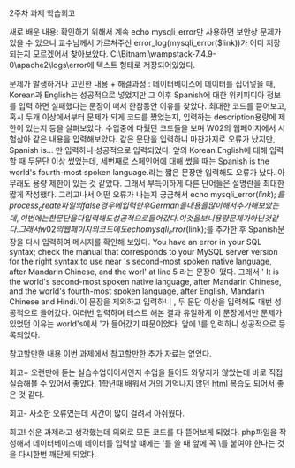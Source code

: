 2주차 과제 학습회고

새로 배운 내용: 확인하기 위해서 계속 echo mysqli_error만 사용하면 보안상 문제가 있을 수 있으니 교수님께서 가르쳐주신 error_log(mysqli_error($link))가 어디 저장되는지 모르겠어서 찾아보았다. C:\Bitnami\wampstack-7.4.9-0\apache2\logs\error에 텍스트 형태로 저장되어있었다.

문제가 발생하거나 고민한 내용 + 해결과정 : 데이터베이스에 데이터를 집어넣을 때, Korean과 English는 성공적으로 넣었지만 그 이후 Spanish에 대한 위키피디아 정보를 입력 하면 실패했다는 문장이 떠서 한참동안 이유를 찾았다. 최대한 코드를 뜯어보고, 혹시 두개 이상에서부터 문제가 되게 코드를 짰었는지, 입력하는 description용량에 제한이 있는지 등을 살펴보았다. 수업중에 다뤘던 코드들을 보며 W02의 웹페이지에서 시험삼아 같은 내용을 입력해보았다. 같은 문단을 입력하니 마찬가지로 오류가 났지만, Spanish is... 만 입력하니 성공적으로 입력되었다. 앞의 Korean English에 대해 입력할 때 두문단 이상 썼었는데, 세번째로 스페인어에 대해 썼을 때는 Spanish is the world's fourth-most spoken language.라는 짧은 문장만 입력해도 오류가 났다. 아무래도 용량 제한이 있는 것 같았다. 그래서 부득이하게 다른 단어들은 설명란을 최대한 짧게 작성했다. 그리고나서 어떤 오류가 나는지 궁금해서 echo mysqli_error($link);를 process_create파일의 false경우에 입력한 후 German을 내용을 많이 해서 추가해보았는데, 이번에는 한문단을 다 입력해도 성공적으로 들어갔다. 이것을 보니 용량 문제가 아닌 것 같다. 그래서 w02의 웹 페이지의 코드에도 echo mysqli_error($link);를 추가한 후 Spanish문장을 다시 입력하여 메시지를 확인해 보았다. You have an error in your SQL syntax; check the manual that corresponds to your MySQL server version for the right syntax to use near 's second-most spoken native language, after Mandarin Chinese, and the worl' at line 5 라는 문장이 떴다. 그래서 ' It is the world's second-most spoken native language, after Mandarin Chinese, and the world's fourth-most spoken language, after English, Mandarin Chinese and Hindi.'이 문장을 제외하고 입력하니 , 두 문단 이상을 입력해도 매번 성공적으로 들어갔다. 여러번 입력하며 테스트 해본 결과 유일하게 이 문장에서만 문제가 있었던 이유는 world's에서 '가 들어갔기 때문이었다. 앞에 \를 입력하니 성공적으로 등록되었다.

참고할만한 내용 이번 과제에서 참고할만한 추가 자료는 없었다.

회고+ 오랜만에 듣는 실습수업이어서인지 수업을 들어도 와닿지가 않았는데 바로 직접 실습해볼 수 있어서 좋았다. 1학년때 배워서 거의 기억나지 않던 html 복습도 되어서 좋은 것 같다.

회고- 사소한 오류였는데 시간이 많이 걸려서 아쉬웠다.

회고! 쉬운 과제라고 생각했는데 의외로 모든 코드를 다 뜯어보게 되었다. php파일을 작성해서 데이터베이스에 데이터를 입력할 떄에는 '를 쓸 때 앞에 꼭 \를 붙여야 한다는 것을 다시한번 깨닫게 되었다.
